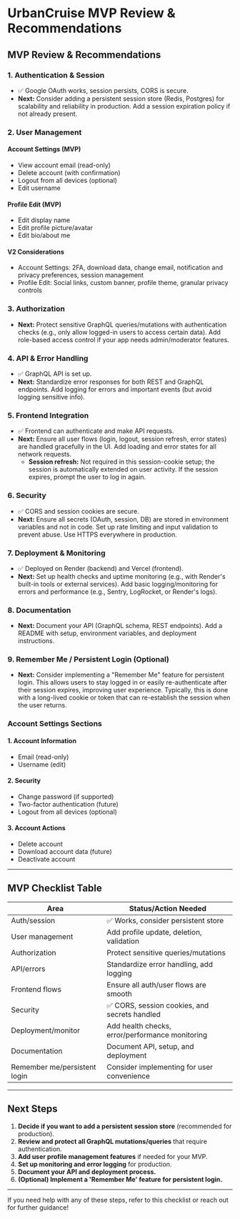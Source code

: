 # UrbanCruise MVP Review & Recommendations

## MVP Review & Recommendations

### 1. Authentication & Session

- ✅ Google OAuth works, session persists, CORS is secure.
- **Next:** Consider adding a persistent session store (Redis, Postgres) for scalability and reliability in production. Add a session expiration policy if not already present.

### 2. User Management

#### Account Settings (MVP)

- View account email (read-only)
- Delete account (with confirmation)
- Logout from all devices (optional)
- Edit username

#### Profile Edit (MVP)

- Edit display name
- Edit profile picture/avatar
- Edit bio/about me

#### V2 Considerations

- Account Settings: 2FA, download data, change email, notification and privacy preferences, session management
- Profile Edit: Social links, custom banner, profile theme, granular privacy controls

### 3. Authorization

- **Next:** Protect sensitive GraphQL queries/mutations with authentication checks (e.g., only allow logged-in users to access certain data). Add role-based access control if your app needs admin/moderator features.

### 4. API & Error Handling

- ✅ GraphQL API is set up.
- **Next:** Standardize error responses for both REST and GraphQL endpoints. Add logging for errors and important events (but avoid logging sensitive info).

### 5. Frontend Integration

- ✅ Frontend can authenticate and make API requests.
- **Next:** Ensure all user flows (login, logout, session refresh, error states) are handled gracefully in the UI. Add loading and error states for all network requests.
  - **Session refresh:** Not required in this session-cookie setup; the session is automatically extended on user activity. If the session expires, prompt the user to log in again.

### 6. Security

- ✅ CORS and session cookies are secure.
- **Next:** Ensure all secrets (OAuth, session, DB) are stored in environment variables and not in code. Set up rate limiting and input validation to prevent abuse. Use HTTPS everywhere in production.

### 7. Deployment & Monitoring

- ✅ Deployed on Render (backend) and Vercel (frontend).
- **Next:** Set up health checks and uptime monitoring (e.g., with Render's built-in tools or external services). Add basic logging/monitoring for errors and performance (e.g., Sentry, LogRocket, or Render's logs).

### 8. Documentation

- **Next:** Document your API (GraphQL schema, REST endpoints). Add a README with setup, environment variables, and deployment instructions.

### 9. Remember Me / Persistent Login (Optional)

- **Next:** Consider implementing a "Remember Me" feature for persistent login. This allows users to stay logged in or easily re-authenticate after their session expires, improving user experience. Typically, this is done with a long-lived cookie or token that can re-establish the session when the user returns.

### Account Settings Sections

#### 1. Account Information

- Email (read-only)
- Username (edit)

#### 2. Security

- Change password (if supported)
- Two-factor authentication (future)
- Logout from all devices (optional)

#### 3. Account Actions

- Delete account
- Download account data (future)
- Deactivate account

---

## MVP Checklist Table

| Area                         | Status/Action Needed                            |
| ---------------------------- | ----------------------------------------------- |
| Auth/session                 | ✅ Works, consider persistent store             |
| User management              | Add profile update, deletion, validation        |
| Authorization                | Protect sensitive queries/mutations             |
| API/errors                   | Standardize error handling, add logging         |
| Frontend flows               | Ensure all auth/user flows are smooth           |
| Security                     | ✅ CORS, session cookies, and secrets handled   |
| Deployment/monitor           | Add health checks, error/performance monitoring |
| Documentation                | Document API, setup, and deployment             |
| Remember me/persistent login | Consider implementing for user convenience      |

---

## Next Steps

1. **Decide if you want to add a persistent session store** (recommended for production).
2. **Review and protect all GraphQL mutations/queries** that require authentication.
3. **Add user profile management features** if needed for your MVP.
4. **Set up monitoring and error logging** for production.
5. **Document your API and deployment process.**
6. **(Optional) Implement a 'Remember Me' feature for persistent login.**

---

If you need help with any of these steps, refer to this checklist or reach out for further guidance!
